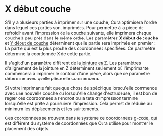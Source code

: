 X début couche
====
S'il y a plusieurs parties à imprimer sur une couche, Cura optimisera l'ordre dans lequel ces parties sont imprimées. Pour permettre à la pièce de refroidir avant l'impression de la couche suivante, elle imprimera chaque couche à peu près dans le même ordre. Les paramètres **X début de couche** et [Y début de couche](layer_start_y.md) déterminent quelle partie sera imprimée en premier : La partie qui est la plus proche des coordonnées spécifiées. Ce paramètre détermine la coordonnée X de cette partie.

Il s'agit d'un paramètre différent de la [jointure en Z](../shell/z_seam_y.md). Les paramètres d'alignement de la jointure en Z déterminent seulement où l'imprimante commencera à imprimer le contour d'une pièce, alors que ce paramètre détermine avec quelle pièce elle commencera.

Si votre imprimante fait quelque chose de spécifique lorsqu'elle commence avec une nouvelle couche ou lorsqu'elle change d'extrudeuse, il est bon de régler ces coordonnées à l'endroit où la tête d'impression termine lorsqu'elle est prête à poursuivre l'impression. Cela permet de réduire au minimum les déplacements et les suintements.

Ces coordonnées se trouvent dans le système de coordonnées g-code, qui est différent du système de coordonnées que Cura utilise pour montrer le placement des objets.
